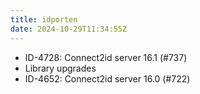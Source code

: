 ```yaml
---
title: idporten
date: 2024-10-29T11:34:55Z
---
```

- ID-4728: Connect2id server 16.1 (#737)
- Library upgrades
- ID-4652: Connect2id server 16.0 (#722)

